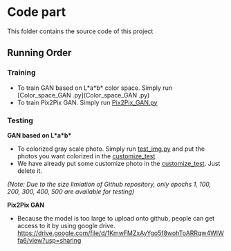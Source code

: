 # Code part
This folder contains the source code of this project

## Running Order

### Training
 
 - To train GAN based on L\*a\*b\* color space. Simply run [Color_space_GAN .py](Color_space_GAN .py)
 - To train Pix2Pix GAN. Simply run [Pix2Pix_GAN.py](Pix2Pix_GAN.py)

### Testing

**GAN based on L\*a\*b\***
  - To colorized gray scale photo. Simply run [test_img.py](test_img.py) and put the photos you want colorized in the [customize_test](../Data/customize_test)
  - We have already put some customize photo in the [customize_test](../Data/customize_test). Just delete it.
  
  *(Note: Due to the size limiation of Github repository, only epochs 1, 100, 200, 300, 400, 500 are available for testing)*

**Pix2Pix GAN**
  - Because the model is too large to upload onto github, people can get access to it by using google drive.
    https://drive.google.com/file/d/1KmwFMZxAyYgo5f8wohToARRqw4WIWfa6/view?usp=sharing
